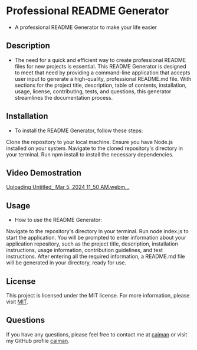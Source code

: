 # Professional README Generator 
 - A professional README Generator to make your life easier 

 ## Description

 - The need for a quick and efficient way to create professional README files for new projects is essential. This README Generator is designed to meet that need by providing a command-line application that accepts user input to generate a high-quality, professional README.md file. With sections for the project title, description, table of contents, installation, usage, license, contributing, tests, and questions, this generator streamlines the documentation process.

## Installation 

- To install the README Generator, follow these steps:

Clone the repository to your local machine.
Ensure you have Node.js installed on your system.
Navigate to the cloned repository's directory in your terminal.
Run npm install to install the necessary dependencies.


## Video Demostration 

[Uploading Untitled_ Mar 5, 2024 11_50 AM.webm…]()



## Usage

-  How to  use the README Generator:

Navigate to the repository's directory in your terminal.
Run node index.js to start the application.
You will be prompted to enter information about your application repository, such as the project title, description, installation instructions, usage information, contribution guidelines, and test instructions.
After entering all the required information, a README.md file will be generated in your directory, ready for use.


## License

This project is licensed under the MIT license.
  For more information, please visit [MIT](https://opensource.org/licenses/MIT).


   ## Questions
  If you have any questions, please feel free to contact me at [caiman](mailto:caiman) or visit my GitHub profile [caiman](https://github.com/caiman).  
